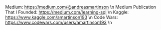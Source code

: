
Medium: https://medium.com/@andreasmartinson \n
Medium Publication That I Founded: https://medium.com/learning-sql \n
Kaggle: https://www.kaggle.com/amartinson193 \n
Code Wars: https://www.codewars.com/users/amartinson193 \n
